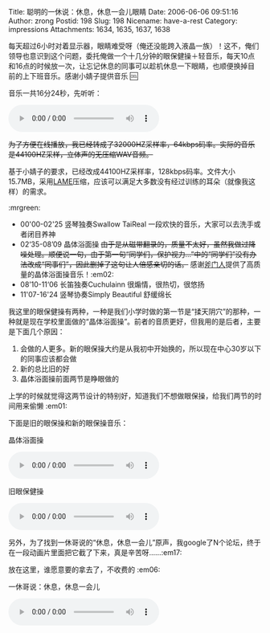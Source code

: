 Title: 聪明的一休说：休息，休息一会儿眼睛
Date: 2006-06-06 09:51:16
Author: zrong
Postid: 198
Slug: 198
Nicename: have-a-rest
Category: impressions
Attachments: 1634, 1635, 1637, 1638

每天超过6小时对着显示器，眼睛难受呀（俺还没能跨入液晶一族）！这不，俺们领导也意识到这个问题，委托俺做一个十几分钟的眼保健操＋轻音乐，每天10点和16点的时候放一次，让忘记休息的同事可以趁机休息一下眼睛，也顺便换掉目前的上下班音乐。感谢小婧子提供音乐
:cool:

音乐一共16分24秒，先听听：<!--more-->

<audio src="/wp-content/uploads/2006/06/havearest.mp3" controls="controls">
您的浏览器不支持音频！！！
</audio>

<del>为了方便在线播放，我已经转成了32000HZ采样率，64kbps码率。实际的音乐是44100HZ采样，立体声的无压缩WAV音频。</del>

基于小婧子的要求，已经改成44100HZ采样率，128kbps码率。文件大小15.7MB，采用[LAME](http://www.mp3dev.org/)压缩，应该可以满足大多数没有经过训练的耳朵（就像我这样）的需求。

:mrgreen:

-   00'00-02'25 竖琴独奏Swallow TaiReal 一段欢快的音乐，大家可以去洗手或者闭目养神
-   02‘35-08’09 晶体浴面操 <del>由于是从磁带翻录的，质量不太好，虽然我做过降噪处理。顺便说一句，由于第一句“同学们，保护视力...”中的“同学们”没有办法改成“同事们”，因此删掉了这句让人倍感亲切的话。</del>  感谢[斧门人](http://blog.sina.com.cn/u/1222136563)提供了高质量的晶体浴面操音乐！:em02:
-   08’10-11‘06 长笛独奏Cuchulainn 很煽情，很热切，很悠扬
-   11'07-16'24 竖琴协奏Simply Beautiful 舒缓绵长

我这里的眼保健操有两种，一种是我们小学时做的第一节是“揉天阴穴”的那种，一种就是现在学校里面做的“晶体浴面操”。前者的音质更好，但我用的是后者，主要是下面几个原因：

1.  会做的人更多。新的眼保操大约是从我初中开始换的，所以现在中心30岁以下的同事应该都会做
2.  新的总比旧的好
3.  晶体浴面操前面两节是睁眼做的

上学的时候就觉得这两节设计的特别好，知道我们不想做眼保操，给我们两节的时间用来偷懒 :em01:

下面是旧的眼保操和新的眼保操音乐：

晶体浴面操

<audio src="/wp-content/uploads/2006/06/eyenew.mp3" controls="controls">
您的浏览器不支持音频！！！
</audio>

旧眼保健操

<audio src="/wp-content/uploads/2006/06/eyeold.mp3" controls="controls">
您的浏览器不支持音频！！！
</audio>

另外，为了找到一休哥说的“休息，休息一会儿”原声，我google了N个论坛，终于在一段动画片里面把它截了下来，真是辛苦呀……:em17:

放在这里，谁愿意要的拿去了，不收费的 :em06:

一休哥说：休息，休息一会儿

<audio src="/wp-content/uploads/2006/06/yixiue.mp3" controls="controls">
您的浏览器不支持音频！！！
</audio>
